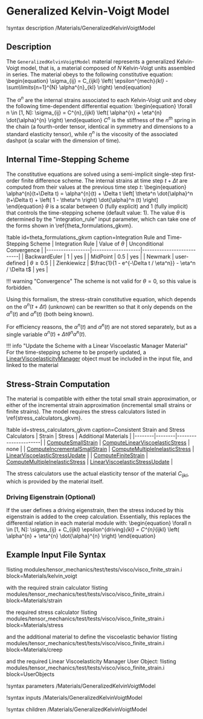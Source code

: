 # Generalized Kelvin-Voigt Model
!syntax description /Materials/GeneralizedKelvinVoigtModel

## Description
The `GeneralizedKelvinVoigtModel` material represents a generalized Kelvin-Voigt model, that is, a material composed of $N$ Kelvin-Voigt units assembled in series.
The material obeys to the following constitutive equation:
\begin{equation}
\sigma_{ij} = C_{ijkl} \left( \epsilon^{mech}_{kl} - \sum\limits_{n=1}^{N} \alpha^{n}_{kl} \right)
\end{equation}

The $\alpha^{n}$ are the internal strains associated to each Kelvin-Voigt unit and obey the following time-dependent differential equation:
\begin{equation}
\forall n \in [1, N]: \sigma_{ij} = C^{n}_{ijkl} \left( \alpha^{n} + \eta^{n} \dot{\alpha}^{n} \right)
\end{equation}
$C^{n}$ is the stiffness of the $n^{th}$ spring in the chain (a fourth-order tensor, identical in symmetry and dimensions to a standard elasticity tensor), while $\eta^{n}$ is the viscosity of the associated dashpot (a scalar with the dimension of time).

## Internal Time-Stepping Scheme

The constitutive equations are solved using a semi-implicit single-step first-order finite difference scheme. The internal strains at time step $t+\Delta t$ are computed from their values at the previous time step $t$:
\begin{equation}
\alpha^{n}(t+\Delta t) = \alpha^{n}(t) + \Delta t \left[ \theta^n \dot{\alpha}^n (t+\Delta t) + \left( 1 - \theta^n \right) \dot{\alpha}^n (t)  \right]
\end{equation}
$\theta$ is a scalar between 0 (fully explicit) and 1 (fully implicit) that controls the time-stepping scheme (default value: 1). The value $\theta$ is determined by the "integration_rule" input parameter, which can take one of the forms shown in \ref{theta_formulations_gkvm}.

!table id=theta_formulations_gkvm caption=Integration Rule and Time-Stepping Scheme
| Integration Rule | Value of $\theta$  | Unconditional Convergence |
|------------------|--------------------|---------------------------|
| BackwardEuler    | 1                  | yes                       |
| MidPoint         | 0.5                | yes                       |
| Newmark          | user-defined       | $\theta \geq 0.5$         |
| Zienkiewicz      | $\frac{1}{1 - e^{-\Delta t / \eta^n}} - \eta^n / \Delta t$ | yes |

!!! warning "Convergence"
    The scheme is not valid for $\theta = 0$, so this value is forbidden.

Using this formalism, the stress-strain constitutive equation, which depends on the $\alpha^{n}(t + \Delta t)$ (unknown) can be rewritten so that it only depends on the $\alpha^{n}(t)$ and $\dot{\alpha}^{n}(t)$ (both being known).

For efficiency reasons, the $\alpha^{n}(t)$ and $\dot{\alpha}^{n}(t)$ are not stored separately, but as a single variable $\alpha^{n}(t) + \Delta t \theta^{n} \dot{\alpha}^{n}(t)$.

!!! info "Update the Scheme with a Linear Viscoelastic Manager Material"
    For the time-stepping scheme to be properly updated, a [LinearViscoelasticityManager](/LinearViscoelasticityManager.md) object must be included in the input file, and linked to the material

## Stress-Strain Computation
The material is compatible with either the total small strain approximation, or either of the incremental strain approximation (incremental small strains or finite strains). The model requires the stress calculators listed in \ref{stress_calculators_gkvm}.

!table id=stress_calculators_gkvm caption=Consistent Strain and Stress Calculators
| Strain | Stress | Additional Materials |
|--------|--------|----------------------|
| [ComputeSmallStrain](/ComputeSmallStrain.md) | [ComputeLinearViscoelasticStress](/ComputeLinearViscoelasticStress.md) | none |
| [ComputeIncrementalSmallStrain](/ComputeIncrementalSmallStrain.md) | [ComputeMultipleInelasticStress](/ComputeMultipleInelasticStress.md) | [LinearViscoelasticStressUpdate](/LinearViscoelasticStressUpdate.md) |
| [ComputeFiniteStrain](/ComputeFiniteStrain.md) | [ComputeMultipleInelasticStress](/ComputeMultipleInelasticStress.md) | [LinearViscoelasticStressUpdate](/LinearViscoelasticStressUpdate.md) |

The stress calculators use the actual elasticity tensor of the material $C_{ijkl}$, which is provided by the material itself.

### Driving Eigenstrain (Optional)

If the user defines a driving eigenstrain, then the stress induced by this eigenstrain is added to the creep calculation. Essentially, this replaces the differential relation in each material module with:
\begin{equation}
\forall n \in [1, N]: \sigma_{ij} + C_{ijkl} \epsilon^{driving}_{kl} = C^{n}_{ijkl} \left( \alpha^{n} + \eta^{n} \dot{\alpha}^{n} \right)
\end{equation}

## Example Input File Syntax
!listing modules/tensor_mechanics/test/tests/visco/visco_finite_strain.i block=Materials/kelvin_voigt

with the required strain calculator
!listing modules/tensor_mechanics/test/tests/visco/visco_finite_strain.i block=Materials/strain

the required stress calculator
!listing modules/tensor_mechanics/test/tests/visco/visco_finite_strain.i block=Materials/stress

and the additional material to define the viscoelastic behavior
!listing modules/tensor_mechanics/test/tests/visco/visco_finite_strain.i block=Materials/creep

and the required Linear Viscoelasticity Manager User Object:
!listing modules/tensor_mechanics/test/tests/visco/visco_finite_strain.i block=UserObjects

!syntax parameters /Materials/GeneralizedKelvinVoigtModel

!syntax inputs /Materials/GeneralizedKelvinVoigtModel

!syntax children /Materials/GeneralizedKelvinVoigtModel

